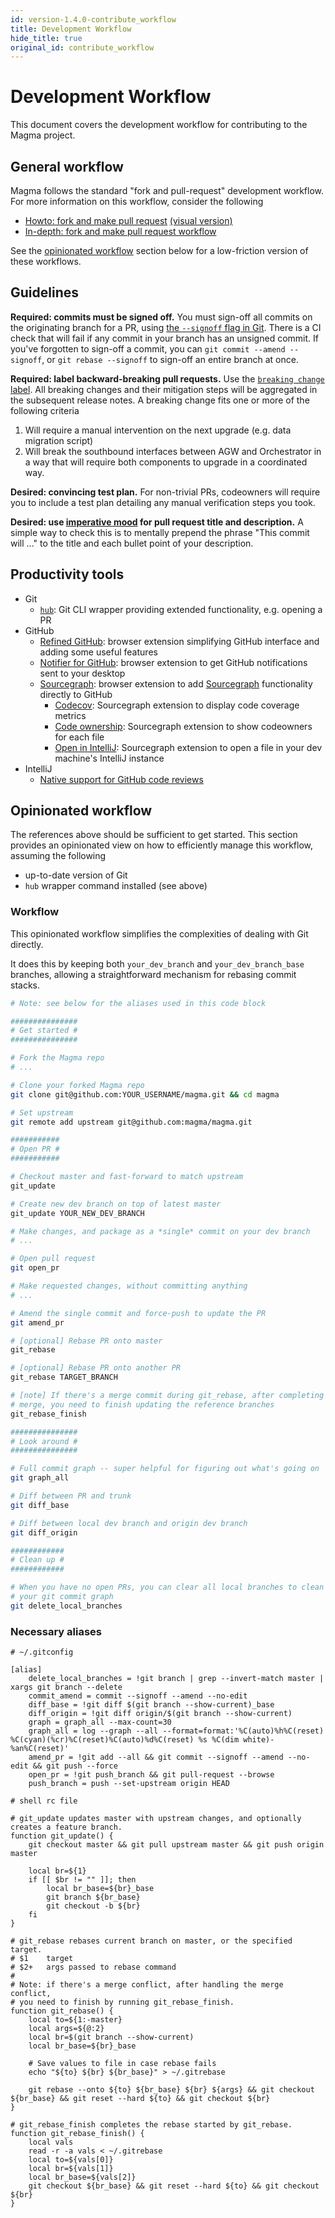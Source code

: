 ```yaml
---
id: version-1.4.0-contribute_workflow
title: Development Workflow
hide_title: true
original_id: contribute_workflow
---
```


# Development Workflow

This document covers the development workflow for contributing to the Magma project.

## General workflow

Magma follows the standard "fork and pull-request" development workflow. For more information on this workflow, consider the following

- [Howto: fork and make pull request](https://guides.github.com/activities/forking/) [(visual version)](https://jarv.is/notes/how-to-pull-request-fork-github/)
- [In-depth: fork and make pull request workflow](https://gist.github.com/Chaser324/ce0505fbed06b947d962)

See the [opinionated workflow](#opinionated-workflow) section below for a low-friction version of these workflows.

## Guidelines

**Required: commits must be signed off.** You must sign-off all commits on the originating branch for a PR, using [the `--signoff` flag in Git](https://stackoverflow.com/questions/1962094). There is a CI check that will fail if any commit in your branch has an unsigned commit. If you've forgotten to sign-off a commit, you can `git commit --amend --signoff`, or `git rebase --signoff` to sign-off an entire branch at once.

**Required: label backward-breaking pull requests.** Use the [`breaking change` label](https://github.com/magma/magma/issues?q=label%3A%22breaking+change%22+). All breaking changes and their mitigation steps will be aggregated in the subsequent release notes. A breaking change fits one or more of the following criteria

1. Will require a manual intervention on the next upgrade (e.g. data migration script)
2. Will break the southbound interfaces between AGW and Orchestrator in a way that will require both components to upgrade in a coordinated way.

**Desired: convincing test plan.** For non-trivial PRs, codeowners will require you to include a test plan detailing any manual verification steps you took.

**Desired: use [imperative mood](https://chris.beams.io/posts/git-commit/) for pull request title and description.** A simple way to check this is to mentally prepend the phrase "This commit will ..." to the title and each bullet point of your description.

## Productivity tools

- Git
    - [`hub`](https://github.com/github/hub): Git CLI wrapper providing extended functionality, e.g. opening a PR
- GitHub
    - [Refined GitHub](https://github.com/sindresorhus/refined-github): browser extension simplifying GitHub interface and adding some useful features
    - [Notifier for GitHub](https://github.com/sindresorhus/notifier-for-github): browser extension to get GitHub notifications sent to your desktop
    - [Sourcegraph](https://docs.sourcegraph.com/integration/browser_extension): browser extension to add [Sourcegraph](https://sourcegraph.com/github.com/magma/magma) functionality directly to GitHub
        - [Codecov](https://sourcegraph.com/extensions/sourcegraph/codecov): Sourcegraph extension to display code coverage metrics
        - [Code ownership](https://sourcegraph.com/extensions/sourcegraph/code-ownership): Sourcegraph extension to show codeowners for each file
        - [Open in IntelliJ](https://sourcegraph.com/extensions/sourcegraph/open-in-intellij): Sourcegraph extension to open a file in your dev machine's IntelliJ instance
- IntelliJ
    - [Native support for GitHub code reviews](https://www.youtube.com/watch?v=MoXxF3aWW8k&ab_channel=IntelliJIDEAbyJetBrains)

## Opinionated workflow

The references above should be sufficient to get started. This section provides an opinionated view on how to efficiently manage this workflow, assuming the following

- up-to-date version of Git
- `hub` wrapper command installed (see above)

### Workflow

This opinionated workflow simplifies the complexities of dealing with Git directly.

It does this by keeping both `your_dev_branch` and `your_dev_branch_base` branches, allowing a straightforward mechanism for rebasing commit stacks.

```bash
# Note: see below for the aliases used in this code block

###############
# Get started #
###############

# Fork the Magma repo
# ...

# Clone your forked Magma repo
git clone git@github.com:YOUR_USERNAME/magma.git && cd magma

# Set upstream
git remote add upstream git@github.com:magma/magma.git

###########
# Open PR #
###########

# Checkout master and fast-forward to match upstream
git_update

# Create new dev branch on top of latest master
git_update YOUR_NEW_DEV_BRANCH

# Make changes, and package as a *single* commit on your dev branch
# ...

# Open pull request
git open_pr

# Make requested changes, without committing anything
# ...

# Amend the single commit and force-push to update the PR
git amend_pr

# [optional] Rebase PR onto master
git_rebase

# [optional] Rebase PR onto another PR
git_rebase TARGET_BRANCH

# [note] If there's a merge commit during git_rebase, after completing the
# merge, you need to finish updating the reference branches
git_rebase_finish

###############
# Look around #
###############

# Full commit graph -- super helpful for figuring out what's going on
git graph_all

# Diff between PR and trunk
git diff_base

# Diff between local dev branch and origin dev branch
git diff_origin

############
# Clean up #
############

# When you have no open PRs, you can clear all local branches to clean up
# your git commit graph
git delete_local_branches
```

### Necessary aliases

```gitconfig
# ~/.gitconfig

[alias]
	delete_local_branches = !git branch | grep --invert-match master | xargs git branch --delete
	commit_amend = commit --signoff --amend --no-edit
	diff_base = !git diff $(git branch --show-current)_base
	diff_origin = !git diff origin/$(git branch --show-current)
	graph = graph_all --max-count=30
	graph_all = log --graph --all --format=format:'%C(auto)%h%C(reset) %C(cyan)(%cr)%C(reset)%C(auto)%d%C(reset) %s %C(dim white)- %an%C(reset)'
	amend_pr = !git add --all && git commit --signoff --amend --no-edit && git push --force
	open_pr = !git push_branch && git pull-request --browse
	push_branch = push --set-upstream origin HEAD
```

```bashrc
# shell rc file

# git_update updates master with upstream changes, and optionally creates a feature branch.
function git_update() {
    git checkout master && git pull upstream master && git push origin master

    local br=${1}
    if [[ $br != "" ]]; then
        local br_base=${br}_base
        git branch ${br_base}
        git checkout -b ${br}
    fi
}

# git_rebase rebases current branch on master, or the specified target.
# $1    target
# $2+   args passed to rebase command
#
# Note: if there's a merge conflict, after handling the merge conflict,
# you need to finish by running git_rebase_finish.
function git_rebase() {
    local to=${1:-master}
    local args=${@:2}
    local br=$(git branch --show-current)
    local br_base=${br}_base

    # Save values to file in case rebase fails
    echo "${to} ${br} ${br_base}" > ~/.gitrebase

    git rebase --onto ${to} ${br_base} ${br} ${args} && git checkout ${br_base} && git reset --hard ${to} && git checkout ${br}
}

# git_rebase_finish completes the rebase started by git_rebase.
function git_rebase_finish() {
    local vals
    read -r -a vals < ~/.gitrebase
    local to=${vals[0]}
    local br=${vals[1]}
    local br_base=${vals[2]}
    git checkout ${br_base} && git reset --hard ${to} && git checkout ${br}
}
```
